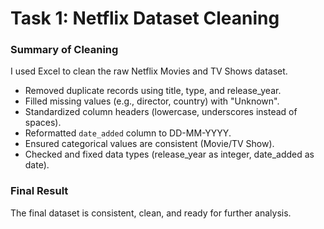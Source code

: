 # Task 1: Netflix Dataset Cleaning

### Summary of Cleaning
I used Excel to clean the raw Netflix Movies and TV Shows dataset.  

- Removed duplicate records using title, type, and release_year.  
- Filled missing values (e.g., director, country) with "Unknown".  
- Standardized column headers (lowercase, underscores instead of spaces).  
- Reformatted `date_added` column to DD-MM-YYYY.  
- Ensured categorical values are consistent (Movie/TV Show).  
- Checked and fixed data types (release_year as integer, date_added as date).  

### Final Result
The final dataset is consistent, clean, and ready for further analysis.


